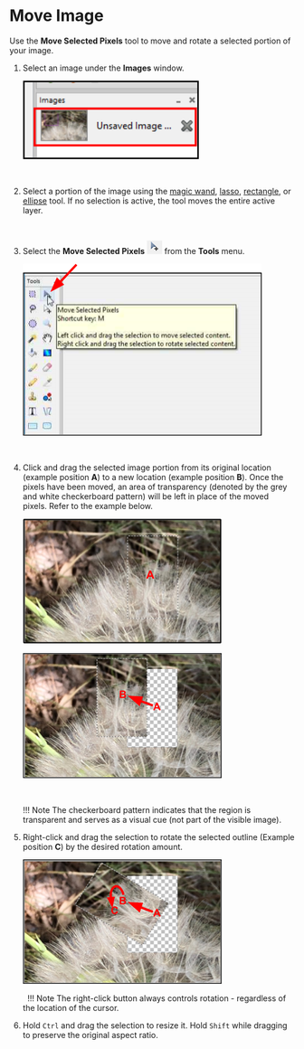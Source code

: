 # Move Image
Use the **Move Selected Pixels** tool to move and rotate a selected portion of your image.  

1. Select an image under the **Images** window.  

     ![Image Window select image](img/selectimageflower.png)  

    &nbsp; 
 
  
2. Select a portion of the image using the [magic wand](wand.md), [lasso](lasso.md), [rectangle](rectangle.md), or [ellipse](ellipse.md) tool. If no selection is active, the tool moves the entire active layer.
 
    &nbsp; 

3. Select the **Move Selected Pixels** ![Move Selection Tool](img/overview/movepix.png) from the **Tools** menu.

     ![Select Move Selection Tool](img/selectmoveselectedpixels.png)  
 
    &nbsp;

3. Click and drag the selected image portion from its original location (example position **A**) to a new location (example position **B**). Once the pixels have been moved, an area of transparency (denoted by the grey and white checkerboard pattern) will be left in place of the moved pixels. Refer to the example below.  

    ![Move selected image](img/movepixelsa.png)  

    ![Move selected image partly](img/movepixelsb.png)  
 
    &nbsp;

    !!! Note 
        The checkerboard pattern indicates that the region is transparent and serves as a visual cue (not part of the visible image).

4.  Right-click and drag the selection to rotate the selected outline (Example position **C**) by the desired rotation amount.  

    ![Move selected image final](img/movepixelsc.png)  
 
    &nbsp;
    !!! Note 
        The right-click button always controls rotation - regardless of the location of the cursor.  

5. Hold `Ctrl` and drag the selection to resize it. Hold `Shift` while dragging to preserve the original aspect ratio.

